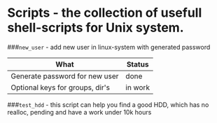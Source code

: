 # Scripts - the collection of usefull shell-scripts for Unix system.

###`new_user` - add new user in linux-system with generated password

|What                          |Status|
|------------------------------|------|
|Generate password for new user|  done|
|Optional keys for groups, dir's| in work|

###`test_hdd` - this script can help you find a good HDD, which has no realloc, pending and have a work under 10k hours

